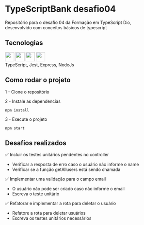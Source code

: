 # TypeScriptBank desafio04

Repositório para o desafio 04 da Formação em TypeScript Dio, desenvolvido com conceitos básicos de typescript

## Tecnologias

<img width='30px' src="https://cdn.jsdelivr.net/gh/devicons/devicon/icons/typescript/typescript-original.svg" /> <img width='30px' src="https://cdn.jsdelivr.net/gh/devicons/devicon/icons/jest/jest-plain.svg" /> <img width='30px' src="https://cdn.jsdelivr.net/gh/devicons/devicon/icons/express/express-original.svg" /> <img width='30px' src="https://cdn.jsdelivr.net/gh/devicons/devicon/icons/nodejs/nodejs-original.svg" />
           <br> TypeScript, Jest, Express, NodeJs
          

## Como rodar o projeto

1 - Clone o repositório

2 - Instale as dependencias

```
npm install
```

3 - Execute o projeto

```
npm start
```


## Desafios realizados
✅ Incluir os testes unitários pendentes no controller

* Verificar a resposta de erro caso o usuário não informe o name
* Verificar se a função getAllusers está sendo chamada

✅ Implementar uma validação para o campo email

* O usuário nâo pode ser criado caso não informe o email
* Escreva o teste unitário

✅ Refatorar e implementar a rota para deletar o usuário

* Refatore a rota para deletar usuários
* Escreva os testes unitários necessários
